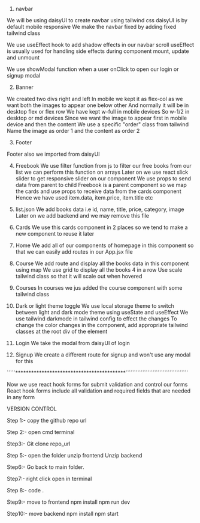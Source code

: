 1. navbar

We will be using daisyUI to create navbar using tailwind css
daisyUI is by default mobile responsive
We make the navbar fixed by adding fixed tailwind class

We use useEffect hook to add shadow effects in our navbar scroll
useEffect is usually used for handling side effects during component mount, update and unmount

We use showModal function when a user onClick to open our login or signup modal

2. Banner

We created two divs right and left
In mobile we kept it as flex-col as we want both the images to appear one below other
And normally it will be in desktop flex or flex row
We have kept w-full in mobile devices
So w-1/2 in desktop or md devices
Since we want the image to appear first in mobile device and then the content
We use a specific "order" class from tailwind 
Name the image as order 1 and the content as order 2

3. Footer

Footer also we imported from daisyUI

4. Freebook
We use filter function from js to filter our free books from our list
we can perform this function on arrays
Later on we use react slick slider to get responsive slider on our component
We use props to send data from parent to child
Freebook is a parent component so we map the cards and use props to receive data from the cards component
Hence we have used item.data, item.price, item.title etc

5. list.json
We add books data i.e id, name, title, price, category, image
Later on we add backend and we may remove this file

6. Cards
We use this cards component in 2 places so we tend to make a new component to reuse it later

7. Home 
We add all of our components of homepage in this component so that we can easily add routes in our App.jsx file

8. Course
We add route and display all the books data in this component using map
We use grid to display all the books 4 in a row
Use scale tailwind class so that it will scale out when hovered 

9. Courses
In courses we jus added the course component with some tailwind class

10. Dark or light theme toggle
We use local storage theme to switch between light and dark mode theme using useState and useEffect
We use tailwind darkmode in tailwind config to effect the changes
To change the color changes in the component, add appropriate tailwind classes at the root div of the element


11. Login
We take the modal from daisyUI of login 

12. Signup 
We create a different route for signup and won't use any modal for this


`````******************************************`````````````````````````````````````


Now we use react hook forms for submit validation and control our forms
React hook forms include all validation and required fields that are needed in any form

VERSION CONTROL 


Step 1:- copy the github repo url

Step 2:- open cmd terminal 

Step3:- Git clone repo_url

Step 5:- open the folder
               unzip frontend 
               Unzip backend

Step6:- Go back to main folder. 

Step7:- right click open in terminal 

Step 8:- code .

Step9:- move to frontend
            npm install 
            npm run dev

Step10:- move backend
          npm install 
          npm start
